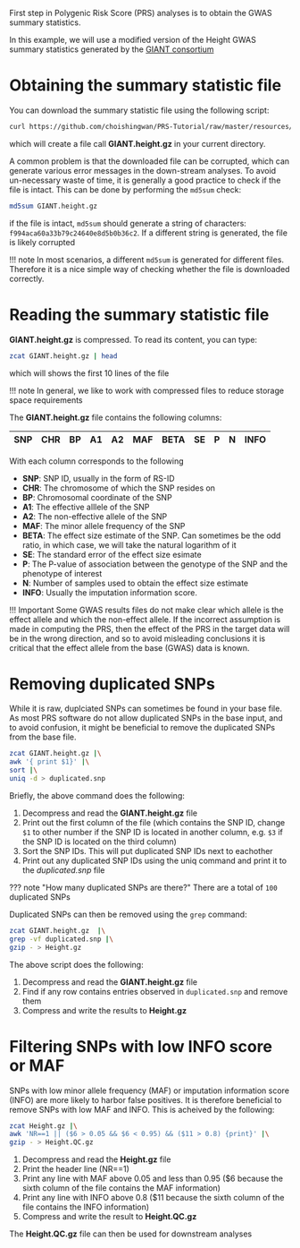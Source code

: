 First step in Polygenic Risk Score (PRS) analyses is to obtain the GWAS summary statistics. 

In this example, we will use a modified version of the Height GWAS summary statistics generated by the [GIANT consortium](https://portals.broadinstitute.org/collaboration/giant/index.php/GIANT_consortium_data_files#GWAS_Anthropometric_2014_Height)

# Obtaining the summary statistic file
You can download the summary statistic file using the following script:
``` bash
curl https://github.com/choishingwan/PRS-Tutorial/raw/master/resources/GIANT.height.gz -L -O
```

which will create a file call **GIANT.height.gz** in your current directory. 

A common problem is that the downloaded file can be corrupted, which can generate various error messages in the 
down-stream analyses. To avoid un-necessary waste of time, it is generally a good practice to check if the file is
intact. This can be done by performing the `md5sum` check:

```bash
md5sum GIANT.height.gz
```

if the file is intact, `md5sum` should generate a string of characters: `f994aca60a33b79c24640e8d5b0b36c2`. 
If a different string is generated, the file is likely corrupted 

!!! note
    In most scenarios, a different `md5sum` is generated for different files. Therefore it is a nice simple way of 
    checking whether the file is downloaded correctly. 

# Reading the summary statistic file
**GIANT.height.gz** is compressed. To read its content, you can type:

```bash
zcat GIANT.height.gz | head
```

which will shows the first 10 lines of the file

!!! note
    In general, we like to work with compressed files to reduce storage space requirements

The **GIANT.height.gz** file contains the following columns:

|SNP|CHR|BP|A1|A2|MAF|BETA|SE|P|N|INFO|
|:-:|:-:|:-:|:-:|:-:|:-:|:-:|:-:|:-:|:-:|:-:|

With each column corresponds to the following

- **SNP**: SNP ID, usually in the form of RS-ID
- **CHR**: The chromosome of which the SNP resides on
- **BP**: Chromosomal coordinate of the SNP
- **A1**: The effective alllele of the SNP
- **A2**: The non-effective allele of the SNP
- **MAF**: The minor allele frequency of the SNP
- **BETA**: The effect size estimate of the SNP. Can sometimes be the odd ratio, in which case, we will take the natural logarithm of it 
- **SE**: The standard error of the effect size esimate
- **P**: The P-value of association between the genotype of the SNP and the phenotype of interest
- **N**: Number of samples used to obtain the effect size estimate
- **INFO**: Usually the imputation information score. 

!!! Important
    Some GWAS results files do not make clear which allele is the effect allele and which the non-effect allele. 
    If the incorrect assumption is made in computing the PRS, then the effect of the PRS in the target data will be in the wrong direction, and so to avoid misleading conclusions it is critical that the effect allele from the base (GWAS) data is known.

# Removing duplicated SNPs
While it is raw, duplciated SNPs can sometimes be found in your base file.
As most PRS software do not allow duplicated SNPs in the base input, and to avoid confusion, 
it might be beneficial to remove the duplicated SNPs from the base file. 

```bash
zcat GIANT.height.gz |\
awk '{ print $1}' |\
sort |\
uniq -d > duplicated.snp
```

Briefly, the above command does the following:

1. Decompress and read the **GIANT.height.gz** file
2. Print out the first column of the file (which contains the SNP ID, change `$1` to other number if the SNP ID is located in another column, e.g. `$3` if the SNP ID is located on the third column)
3. Sort the SNP IDs. This will put duplicated SNP IDs next to eachother
4. Print out any duplicated SNP IDs using the uniq command and print it to the *duplicated.snp* file


??? note "How many duplicated SNPs are there?"
    There are a total of `100` duplicated SNPs

Duplicated SNPs can then be removed using the `grep` command:
```bash
zcat GIANT.height.gz  |\
grep -vf duplicated.snp |\
gzip - > Height.gz
```
The above script does the following:
1. Decompress and read the **GIANT.height.gz** file 
2. Find if any row contains entries observed in `duplicated.snp` and remove them
3. Compress and write the results to **Height.gz**

# Filtering SNPs with low INFO score or MAF 
SNPs with low minor allele frequency (MAF) or imputation information score (INFO) are more likely to harbor false positives. 
It is therefore beneficial to remove SNPs with low MAF and INFO.
This is acheived by the following:

```bash
zcat Height.gz |\
awk 'NR==1 || ($6 > 0.05 && $6 < 0.95) && ($11 > 0.8) {print}' |\
gzip - > Height.QC.gz
```

1. Decompress and read the **Height.gz** file
2. Print the header line (NR==1)
3. Print any line with MAF above 0.05 and less than 0.95 ($6 because the sixth column of the file contains the MAF information)
4. Print any line with INFO above 0.8 ($11 because the sixth column of the file contains the INFO information)
5. Compress and write the result to **Height.QC.gz**

The **Height.QC.gz** file can then be used for downstream analyses

    